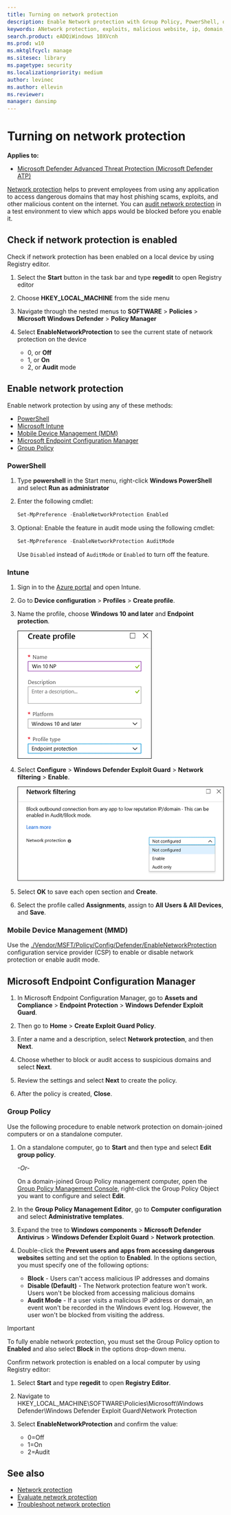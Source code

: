 ```yaml
---
title: Turning on network protection
description: Enable Network protection with Group Policy, PowerShell, or Mobile Device Management and Configuration Manager.
keywords: ANetwork protection, exploits, malicious website, ip, domain, domains, enable, turn on
search.product: eADQiWindows 10XVcnh
ms.prod: w10
ms.mktglfcycl: manage
ms.sitesec: library
ms.pagetype: security
ms.localizationpriority: medium
author: levinec
ms.author: ellevin
ms.reviewer: 
manager: dansimp
---
```


# Turning on network protection

**Applies to:**

* [Microsoft Defender Advanced Threat Protection (Microsoft Defender ATP)](https://go.microsoft.com/fwlink/p/?linkid=2069559)

[Network protection](network-protection.md) helps to prevent employees from using any application to access dangerous domains that may host phishing scams, exploits, and other malicious content on the internet. You can [audit network protection](evaluate-network-protection.md) in a test environment to view which apps would be blocked before you enable it.

## Check if network protection is enabled

Check if network protection has been enabled on a local device by using Registry editor.

1. Select the **Start** button in the task bar and type **regedit** to open Registry editor
1. Choose **HKEY_LOCAL_MACHINE** from the side menu
1. Navigate through the nested menus to **SOFTWARE** > **Policies** > **Microsoft** **Windows Defender** > **Policy Manager**
1. Select **EnableNetworkProtection** to see the current state of network protection on the device

    * 0, or **Off**
    * 1, or **On**
    * 2, or **Audit** mode

## Enable network protection

Enable network protection by using any of these methods:

* [PowerShell](#powershell)
* [Microsoft Intune](#intune)
* [Mobile Device Management (MDM)](#mobile-device-management-mmd)
* [Microsoft Endpoint Configuration Manager](#microsoft-endpoint-configuration-manager)
* [Group Policy](#group-policy)

### PowerShell

1. Type **powershell** in the Start menu, right-click **Windows PowerShell** and select **Run as administrator**
2. Enter the following cmdlet:

    ```PowerShell
    Set-MpPreference -EnableNetworkProtection Enabled
    ```

3. Optional: Enable the feature in audit mode using the following cmdlet:

    ```PowerShell
    Set-MpPreference -EnableNetworkProtection AuditMode
    ```

    Use `Disabled` instead of `AuditMode` or `Enabled` to turn off the feature.

### Intune

1. Sign in to the [Azure portal](https://portal.azure.com) and open Intune.

2. Go to **Device configuration** > **Profiles** > **Create profile**.

3. Name the profile, choose **Windows 10 and later** and **Endpoint protection**.
   
    ![Create endpoint protection profile](../images/create-endpoint-protection-profile.png)

4. Select **Configure** > **Windows Defender Exploit Guard** > **Network filtering** > **Enable**.  
   
    ![Enable network protection in Intune](../images/enable-np-intune.png)

5. Select **OK** to save each open section and **Create**.

6. Select the profile called **Assignments**, assign to **All Users & All Devices**, and **Save**.

### Mobile Device Management (MMD)

Use the [./Vendor/MSFT/Policy/Config/Defender/EnableNetworkProtection](https://docs.microsoft.com/windows/client-management/mdm/policy-csp-defender#defender-enablenetworkprotection) configuration service provider (CSP) to enable or disable network protection or enable audit mode.

## Microsoft Endpoint Configuration Manager

1. In Microsoft Endpoint Configuration Manager, go to **Assets and Compliance** > **Endpoint Protection** > **Windows Defender Exploit Guard**.

2. Then go to **Home** > **Create Exploit Guard Policy**.

3. Enter a name and a description, select **Network protection**, and then **Next**.

4. Choose whether to block or audit access to suspicious domains and select **Next**.

5. Review the settings and select **Next** to create the policy.

6. After the policy is created, **Close**.

### Group Policy

Use the following procedure to enable network protection on domain-joined computers or on a standalone computer.

1. On a standalone computer, go to **Start** and then type and select **Edit group policy**.

    *-Or-*

    On a domain-joined Group Policy management computer, open the [Group Policy Management Console](https://technet.microsoft.com/library/cc731212.aspx), right-click the Group Policy Object you want to configure and select **Edit**.

2. In the **Group Policy Management Editor**, go to **Computer configuration** and select **Administrative templates**.

3. Expand the tree to **Windows components** > **Microsoft Defender Antivirus** > **Windows Defender Exploit Guard** > **Network protection**.

4. Double-click the **Prevent users and apps from accessing dangerous websites** setting and set the option to **Enabled**. In the options section, you must specify one of the following options:
    * **Block** - Users can't access malicious IP addresses and domains
    * **Disable (Default)** - The Network protection feature won't work. Users won't be blocked from accessing malicious domains
    * **Audit Mode** - If a user visits a malicious IP address or domain, an event won't be recorded in the Windows event log. However, the user won't be blocked from visiting the address.

> [!IMPORTANT]
> To fully enable network protection, you must set the Group Policy option to **Enabled** and also select **Block** in the options drop-down menu.

Confirm network protection is enabled on a local computer by using Registry editor:

1. Select **Start** and type **regedit** to open **Registry Editor**.

2. Navigate to HKEY_LOCAL_MACHINE\SOFTWARE\Policies\Microsoft\Windows Defender\Windows Defender Exploit Guard\Network Protection

3. Select **EnableNetworkProtection** and confirm the value:
   * 0=Off
   * 1=On
   * 2=Audit

## See also

* [Network protection](network-protection.md)
* [Evaluate network protection](evaluate-network-protection.md)
* [Troubleshoot network protection](troubleshoot-np.md)
